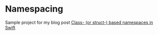 # Namespacing

Sample project for my blog post [Class- (or struct-) based namespaces in Swift](http://stevewilford.co.uk/2015/03/class-or-struct-based-namespaces-in-swift/)